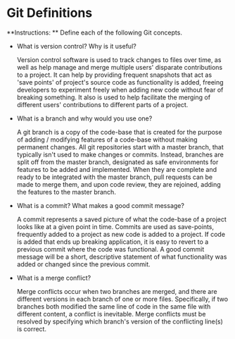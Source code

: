 # Git Definitions

**Instructions: ** Define each of the following Git concepts.

* What is version control?  Why is it useful?

  Version control software is used to track changes to files over time, as well as help manage and merge multiple users' disparate contributions to a project. It can help by providing frequent snapshots that act as 'save points' of project's source code as functionality is added, freeing developers to experiment freely when adding new code without fear of breaking something. It also is used to help facilitate the merging of different users' contributions to different parts of a project.

* What is a branch and why would you use one?

  A git branch is a copy of the code-base that is created for the purpose of adding / modifying features of a code-base without making
  permanent changes. All git repositories start with a master branch, that typically isn't used to make changes or commits. Instead, branches are split off from the master branch, designated as safe environments for features to be added and implemented. When they are complete and ready to be integrated with the master branch, pull requests can be made to merge them, and upon code review, they are rejoined, adding the features to the master branch.

* What is a commit? What makes a good commit message?

  A commit represents a saved picture of what the code-base of a project looks like at a given point in time. Commits are used as save-points, frequently added to a project as new code is added to a project. If code is added that ends up breaking application, it is easy to revert to a previous commit where the code was functional. A good commit message will be a short, descriptive statement of what functionality was added or changed since the previous commit.

* What is a merge conflict?

  Merge conflicts occur when two branches are merged, and there are different versions in each branch of one or more files. Specifically, if two branches both modified the same line of code in the same file with different content, a conflict is inevitable. Merge conflicts must be resolved by specifying which branch's version of the conflicting line(s) is correct.
